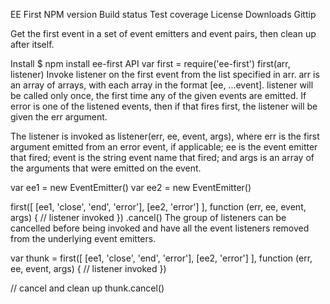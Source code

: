 EE First
NPM version Build status Test coverage License Downloads Gittip

Get the first event in a set of event emitters and event pairs, then clean up after itself.

Install
$ npm install ee-first
API
var first = require('ee-first')
first(arr, listener)
Invoke listener on the first event from the list specified in arr. arr is an array of arrays, with each array in the format [ee, ...event]. listener will be called only once, the first time any of the given events are emitted. If error is one of the listened events, then if that fires first, the listener will be given the err argument.

The listener is invoked as listener(err, ee, event, args), where err is the first argument emitted from an error event, if applicable; ee is the event emitter that fired; event is the string event name that fired; and args is an array of the arguments that were emitted on the event.

var ee1 = new EventEmitter()
var ee2 = new EventEmitter()

first([
  [ee1, 'close', 'end', 'error'],
  [ee2, 'error']
], function (err, ee, event, args) {
  // listener invoked
})
.cancel()
The group of listeners can be cancelled before being invoked and have all the event listeners removed from the underlying event emitters.

var thunk = first([
  [ee1, 'close', 'end', 'error'],
  [ee2, 'error']
], function (err, ee, event, args) {
  // listener invoked
})

// cancel and clean up
thunk.cancel()